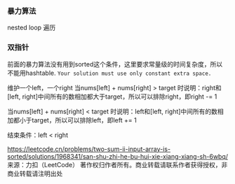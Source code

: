 ### 暴力算法
nested loop 遍历

### 双指针
前面的暴力算法没有用到sorted这个条件，这里要求常量级的时间复杂度，所以不能用hashtable.
`Your solution must use only constant extra space.`

维护一个left，一个right
当nums[left] + nums[right] > target 时说明：right和[left, right]中间所有的数相加都大于target，所以可以排除right，即right -= 1

当nums[left] + nums[right] < target 时说明：left和[left, right]中间所有的数相加都小于target，所以可以排除left，即left += 1

结束条件：left < right



https://leetcode.cn/problems/two-sum-ii-input-array-is-sorted/solutions/1968341/san-shu-zhi-he-bu-hui-xie-xiang-xiang-sh-6wbq/
来源：力扣（LeetCode）
著作权归作者所有。商业转载请联系作者获得授权，非商业转载请注明出处
